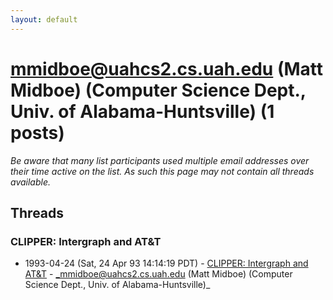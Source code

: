 ```yaml
---
layout: default
---
```


# mmidboe@uahcs2.cs.uah.edu (Matt Midboe)     (Computer Science Dept., Univ. of Alabama-Huntsville) (1 posts)

_Be aware that many list participants used multiple email addresses over their time active on the list. As such this page may not contain all threads available._

## Threads

### CLIPPER: Intergraph and AT&T
+ 1993-04-24 (Sat, 24 Apr 93 14:14:19 PDT) - [CLIPPER: Intergraph and AT&T](/archive/1993/04/656670748dc29702d65567a9fbb687203328a693ee693ba714918ecd685aa087) - _mmidboe@uahcs2.cs.uah.edu (Matt Midboe)     (Computer Science Dept., Univ. of Alabama-Huntsville)_

